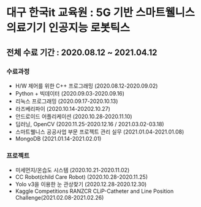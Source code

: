 # 대구 한국it 교육원 : 5G 기반 스마트웰니스 의료기기 인공지능 로봇틱스

## 전체 수료 기간 : 2020.08.12 ~ 2021.04.12

### 수료과정
- H/W 제어를 위한 C++ 프로그래밍 (2020.08.12-2020.09.02)
- Python + 빅데이터 (2020.09.03-2020.09.16)
- 리눅스 프로그래밍 (2020.09.17-2020.10.13)
- 라즈베리파이 (2020.10.14-20202.10.27)
- 안드로이드 어플리케이션 (2020.10.28-2020.11.10)
- 딥러닝, OpenCV (2020.11.25-2020.12.16 / 2021.03.02-03.18)
- 스마트웰니스 공공사업 부문 프로젝트 관리 실무 (2021.01.04-2021.01.08)
- MongoDB (2021.01.14-2021.02.01)


### 프로젝트
- 미세먼지/온습도 시스템 (2020.10.21-2020.11.02)
- CC Robot(child Care Robot) (2020.10.28-2020.11.25)
- Yolo v3을 이용한 눈 관상찾기 (2020.12.28-2020.12.30)
- Kaggle Competitions RANZCR CLiP-Catheter and Line Position Challenge(2021.02.08-2021.02.26)


